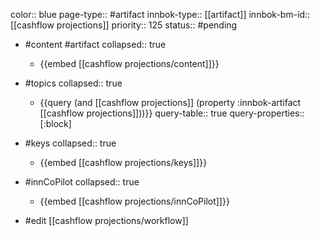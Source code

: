 color:: blue
page-type:: #artifact
innbok-type:: [[artifact]]
innbok-bm-id:: [[cashflow projections]]
priority:: 125
status:: #pending

- #content #artifact
  collapsed:: true
	- {{embed [[cashflow projections/content]]}}
- #topics
   collapsed:: true
    - {{query (and [[cashflow projections]] (property :innbok-artifact [[cashflow projections]]))}}
      query-table:: true
      query-properties:: [:block]
- #keys
  collapsed:: true
	- {{embed [[cashflow projections/keys]]}}
- #innCoPilot
   collapsed:: true
	 - {{embed [[cashflow projections/innCoPilot]]}}

- #edit [[cashflow projections/workflow]]

